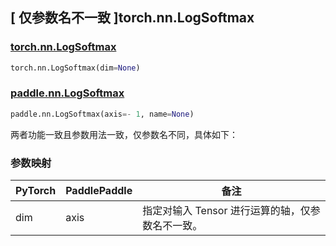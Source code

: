 ## [ 仅参数名不一致 ]torch.nn.LogSoftmax
### [torch.nn.LogSoftmax](https://pytorch.org/docs/stable/generated/torch.nn.LogSoftmax.html?highlight=nn+logsoftmax#torch.nn.LogSoftmax)

```python
torch.nn.LogSoftmax(dim=None)
```

### [paddle.nn.LogSoftmax](https://www.paddlepaddle.org.cn/documentation/docs/zh/api/paddle/nn/LogSoftmax_cn.html#logsoftmax)

```python
paddle.nn.LogSoftmax(axis=- 1, name=None)
```
两者功能一致且参数用法一致，仅参数名不同，具体如下：
### 参数映射
| PyTorch       | PaddlePaddle | 备注                                                   |
| ------------- | ------------ | ------------------------------------------------------ |
| dim           | axis         | 指定对输入 Tensor 进行运算的轴，仅参数名不一致。                          |
